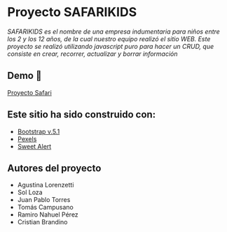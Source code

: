 # Proyecto SAFARIKIDS

*SAFARIKIDS es el nombre de una empresa indumentaria para niños entre los 2 y los 12 años, de la cual nuestro equipo realizó el sitio WEB. 
Este proyecto se realizó utilizando javascript puro para hacer un CRUD, que consiste en crear, recorrer, actualizar y borrar información*


## Demo 🧷

[Proyecto Safari](https://upbeat-lalande-c5f44a.netlify.app/)


## Este sitio ha sido construido con:

- [Bootstrap v.5.1](https://getbootstrap.com/docs/5.1/getting-started/introduction/)
- [Pexels](https://www.pexels.com/es-es/)
- [Sweet Alert](https://sweetalert2.github.io/)


## Autores del proyecto

- Agustina Lorenzetti
- Sol Loza
- Juan Pablo Torres
- Tomás Campusano
- Ramiro Nahuel Pérez
- Cristian Brandino


